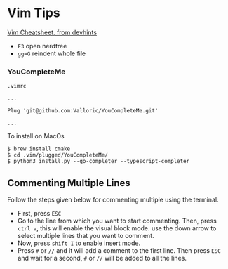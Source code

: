 # Vim Tips

[Vim Cheatsheet. from devhints](https://devhints.io/vim)

* `F3` open nerdtree
* `gg=G` reindent whole file

### YouCompleteMe

`.vimrc`
```
...

Plug 'git@github.com:Valloric/YouCompleteMe.git'

...
```

To install on MacOs

    $ brew install cmake
    $ cd .vim/plugged/YouCompleteMe/
    $ python3 install.py --go-completer --typescript-completer

## Commenting Multiple Lines

Follow the steps given below for commenting multiple using the terminal.

* First, press `ESC`
* Go to the line from which you want to start commenting. Then, press `ctrl v`, this will enable the visual block mode.
use the down arrow to select multiple lines that you want to comment.
* Now, press `shift I` to enable insert mode.
* Press `#` or `//` and it will add a comment to the first line. Then press `ESC` and wait for a second, `#` or `//` will be added to all the lines.
